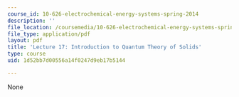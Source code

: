 ```yaml
---
course_id: 10-626-electrochemical-energy-systems-spring-2014
description: ''
file_location: /coursemedia/10-626-electrochemical-energy-systems-spring-2014/1d52bb7d00556a14f0247d9eb17b5144_MIT10_626S14_Lec17.pdf
file_type: application/pdf
layout: pdf
title: 'Lecture 17: Introduction to Quantum Theory of Solids'
type: course
uid: 1d52bb7d00556a14f0247d9eb17b5144

---
```

None